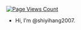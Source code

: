 [![Page Views Count](https://badges.toozhao.com/badges/01H6AAW6S3YT41MYT8DP0GD933/blue.svg)](https://badges.toozhao.com/stats/01H6AAW6S3YT41MYT8DP0GD933 "Get your own page views count badge on badges.toozhao.com")

- Hi, I’m @shiyihang2007.
